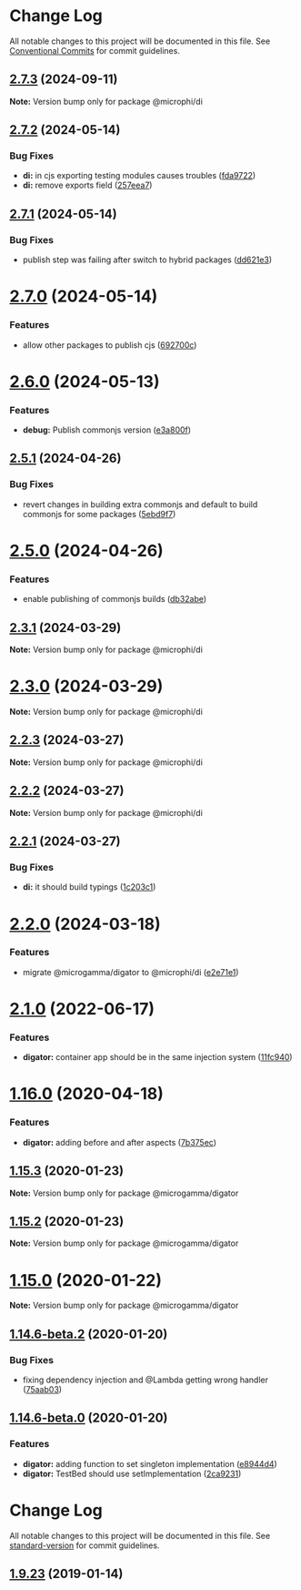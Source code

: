 # Change Log

All notable changes to this project will be documented in this file.
See [Conventional Commits](https://conventionalcommits.org) for commit guidelines.

## [2.7.3](https://github.com/microph1/microphi/compare/v2.7.2...v2.7.3) (2024-09-11)

**Note:** Version bump only for package @microphi/di

## [2.7.2](https://github.com/microph1/microphi/compare/v2.7.1...v2.7.2) (2024-05-14)

### Bug Fixes

* **di:** in cjs exporting testing modules causes troubles ([fda9722](https://github.com/microph1/microphi/commit/fda972251d32dcf055837afb04d318dc76a72610))
* **di:** remove exports field ([257eea7](https://github.com/microph1/microphi/commit/257eea7b80190babccf4c46dde844c120735e425))

## [2.7.1](https://github.com/microph1/microphi/compare/v2.7.0...v2.7.1) (2024-05-14)

### Bug Fixes

* publish step was failing after switch to hybrid packages ([dd621e3](https://github.com/microph1/microphi/commit/dd621e356954de1a0f58cd6043c7e29a9a7c9743))

# [2.7.0](https://github.com/microph1/microphi/compare/v2.6.0...v2.7.0) (2024-05-14)

### Features

* allow other packages to publish cjs ([692700c](https://github.com/microph1/microphi/commit/692700c703db8105e51455b578adbcc2f8c0075f))

# [2.6.0](https://github.com/microph1/microphi/compare/v2.5.1...v2.6.0) (2024-05-13)

### Features

* **debug:** Publish commonjs version ([e3a800f](https://github.com/microph1/microphi/commit/e3a800f2aa73c4f30aacc282c00376f262624400))

## [2.5.1](https://github.com/microph1/microphi/compare/v2.5.0...v2.5.1) (2024-04-26)

### Bug Fixes

* revert changes in building extra commonjs and default to build commonjs for some packages ([5ebd9f7](https://github.com/microph1/microphi/commit/5ebd9f72ec43171495d709f09deaf507c08bfdc7))

# [2.5.0](https://github.com/microph1/microphi/compare/v2.4.0...v2.5.0) (2024-04-26)

### Features

* enable publishing of commonjs builds ([db32abe](https://github.com/microph1/microphi/commit/db32abe5c1680b83ecd886b382011d834ed2006f))

## [2.3.1](https://github.com/microph1/microphi/compare/v2.3.0...v2.3.1) (2024-03-29)

**Note:** Version bump only for package @microphi/di

# [2.3.0](https://github.com/microph1/microphi/compare/v2.2.3...v2.3.0) (2024-03-29)

**Note:** Version bump only for package @microphi/di

## [2.2.3](https://github.com/microph1/microphi/compare/v2.2.2...v2.2.3) (2024-03-27)

**Note:** Version bump only for package @microphi/di

## [2.2.2](https://github.com/microph1/microphi/compare/v2.2.1...v2.2.2) (2024-03-27)

**Note:** Version bump only for package @microphi/di

## [2.2.1](https://github.com/microph1/microphi/compare/v2.2.0...v2.2.1) (2024-03-27)

### Bug Fixes

* **di:** it should build typings ([1c203c1](https://github.com/microph1/microphi/commit/1c203c1dec314642cc2d86f1876ee3038cc216e6))

# [2.2.0](https://github.com/microph1/microphi/compare/v1.2.0...v2.2.0) (2024-03-18)

### Features

* migrate @microgamma/digator to @microphi/di ([e2e71e1](https://github.com/microph1/microphi/commit/e2e71e117411efdb6f2372fee086caaa31f0d234))

# [2.1.0](https://github.com/microgamma/microgamma/compare/v2.0.0...v2.1.0) (2022-06-17)

### Features

* **digator:** container app should be in the same injection system ([11fc940](https://github.com/microgamma/microgamma/commit/11fc9401bd3f7ed2c01fd027a36b528bad423b1d))

# [1.16.0](https://github.com/microgamma/microgamma/compare/v1.15.3...v1.16.0) (2020-04-18)

### Features

* **digator:** adding before and after aspects ([7b375ec](https://github.com/microgamma/microgamma/commit/7b375ecab6ab5413d2f7bc998c4d536d547decee))

## [1.15.3](https://github.com/davidecavaliere/-microgamma/compare/v1.15.2...v1.15.3) (2020-01-23)

**Note:** Version bump only for package @microgamma/digator

## [1.15.2](https://github.com/davidecavaliere/-microgamma/compare/v1.15.1...v1.15.2) (2020-01-23)

**Note:** Version bump only for package @microgamma/digator

# [1.15.0](https://github.com/davidecavaliere/-microgamma/compare/v1.14.6-beta.3...v1.15.0) (2020-01-22)

**Note:** Version bump only for package @microgamma/digator

## [1.14.6-beta.2](https://github.com/davidecavaliere/-microgamma/compare/v1.14.6-beta.1...v1.14.6-beta.2) (2020-01-20)

### Bug Fixes

* fixing dependency injection and @Lambda getting wrong handler ([75aab03](https://github.com/davidecavaliere/-microgamma/commit/75aab03be4acdf6ca91bd62d7b5b9a2a96a5795b))

## [1.14.6-beta.0](https://github.com/davidecavaliere/-microgamma/compare/v1.14.5...v1.14.6-beta.0) (2020-01-20)

### Features

* **digator:** adding function to set singleton implementation ([e8944d4](https://github.com/davidecavaliere/-microgamma/commit/e8944d4edfeeab7aa9967a3d9d6f817fb52cd4e3))
* **digator:** TestBed should use setImplementation ([2ca9231](https://github.com/davidecavaliere/-microgamma/commit/2ca92318f44ad7ca46478102fa445746ef820e05))

# Change Log

All notable changes to this project will be documented in this file. See [standard-version](https://github.com/conventional-changelog/standard-version) for commit guidelines.

<a name="1.9.23"></a>
## [1.9.23](https://github.com/davidecavaliere/apigator/compare/v0.0.3...v1.9.23) (2019-01-14)
